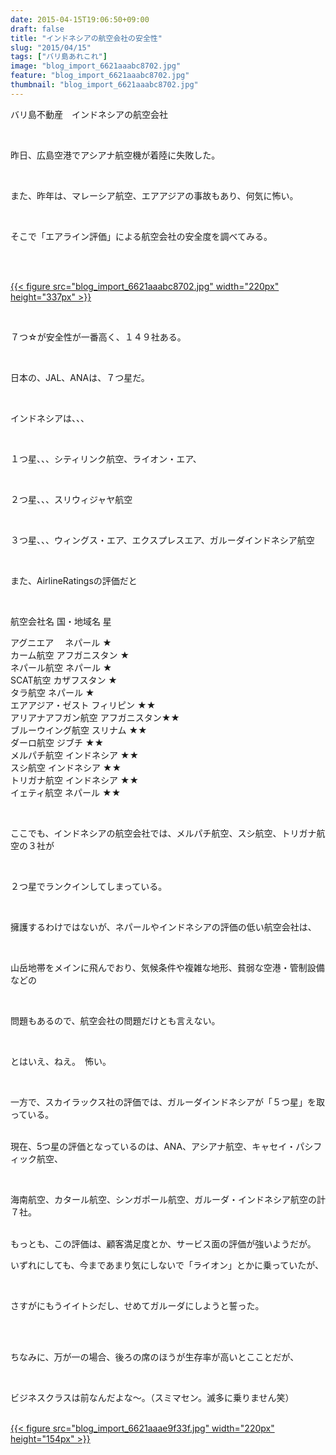 ```yaml
---
date: 2015-04-15T19:06:50+09:00
draft: false
title: "インドネシアの航空会社の安全性"
slug: "2015/04/15"
tags: ["バリ島あれこれ"]
image: "blog_import_6621aaabc8702.jpg"
feature: "blog_import_6621aaabc8702.jpg"
thumbnail: "blog_import_6621aaabc8702.jpg"
---
```

<p>バリ島不動産　インドネシアの航空会社</p><br/><p>昨日、広島空港でアシアナ航空機が着陸に失敗した。</p><br/><p>また、昨年は、マレーシア航空、エアアジアの事故もあり、何気に怖い。</p><br/><p>そこで「エアライン評価」による航空会社の安全度を調べてみる。</p><br/><p><br/><a href="blog_import_6621aaad1197b.jpg">{{< figure src="blog_import_6621aaabc8702.jpg" width="220px" height="337px" >}}</a> <br/></p><br/><p>７つ☆が安全性が一番高く、１４９社ある。</p><br/><p>日本の、JAL、ANAは、７つ星だ。</p><br/><p>インドネシアは、、、</p><br/><p>１つ星、、、シティリンク航空、ライオン・エア、</p><br/><p>２つ星、、、スリウィジャヤ航空</p><br/><p>３つ星、、、ウィングス・エア、エクスプレスエア、ガルーダインドネシア航空</p><br/><p>また、AirlineRatingsの評価だと</p><br/><p>航空会社名 国・地域名 星</p><p>アグニエア 　ネパール ★ <br/>カーム航空 アフガニスタン ★ <br/>ネパール航空 ネパール ★ <br/>SCAT航空 カザフスタン ★ <br/>タラ航空 ネパール ★ <br/>エアアジア・ゼスト フィリピン ★★ <br/>アリアナアフガン航空 アフガニスタン★★ <br/>ブルーウイング航空 スリナム ★★ <br/>ダーロ航空 ジブチ ★★ <br/>メルパチ航空 インドネシア ★★ <br/>スシ航空 インドネシア ★★ <br/>トリガナ航空 インドネシア ★★ <br/>イェティ航空 ネパール ★★ </p><br/><p>ここでも、インドネシアの航空会社では、メルパチ航空、スシ航空、トリガナ航空の３社が</p><br/><p>２つ星でランクインしてしまっている。</p><br/><p>擁護するわけではないが、ネパールやインドネシアの評価の低い航空会社は、</p><br/><p>山岳地帯をメインに飛んでおり、気候条件や複雑な地形、貧弱な空港・管制設備などの</p><br/><p>問題もあるので、航空会社の問題だけとも言えない。</p><br/><p>とはいえ、ねえ。　怖い。</p><br/><p>一方で、スカイラックス社の評価では、ガルーダインドネシアが「５つ星」を取っている。</p><p><br/>現在、5つ星の評価となっているのは、ANA、アシアナ航空、キャセイ・パシフィック航空、</p><br/><p>海南航空、カタール航空、シンガポール航空、ガルーダ・インドネシア航空の計７社。</p><p><br/>もっとも、この評価は、顧客満足度とか、サービス面の評価が強いようだが。<br/></p><p>いずれにしても、今まであまり気にしないで「ライオン」とかに乗っていたが、</p><br/><p>さすがにもうイイトシだし、せめてガルーダにしようと誓った。</p><br/><br/><p>ちなみに、万が一の場合、後ろの席のほうが生存率が高いとこことだが、</p><br/><p>ビジネスクラスは前なんだよな～。（スミマセン。滅多に乗りません笑）</p><p><br/><a href="blog_import_6621aab008066.jpg">{{< figure src="blog_import_6621aaae9f33f.jpg" width="220px" height="154px" >}}</a> <br/></p>

